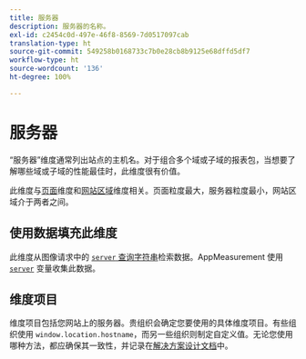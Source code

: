 ```yaml
---
title: 服务器
description: 服务器的名称。
exl-id: c2454c0d-497e-46f8-8569-7d0517097cab
translation-type: ht
source-git-commit: 549258b0168733c7b0e28cb8b9125e68dffd5df7
workflow-type: ht
source-wordcount: '136'
ht-degree: 100%

---
```


# 服务器

“服务器”维度通常列出站点的主机名。对于组合多个域或子域的报表包，当想要了解哪些域或子域的性能最佳时，此维度很有价值。

此维度与[页面](page.md)维度和[网站区域](site-section.md)维度相关。页面粒度最大，服务器粒度最小，网站区域介于两者之间。

## 使用数据填充此维度

此维度从图像请求中的 [`server` 查询字符串](/help/implement/validate/query-parameters.md)检索数据。AppMeasurement 使用 [`server`](/help/implement/vars/page-vars/server.md) 变量收集此数据。

## 维度项目

维度项目包括您网站上的服务器。贵组织会确定您要使用的具体维度项目。有些组织使用 `window.location.hostname`，而另一些组织则制定自定义值。无论您使用哪种方法，都应确保其一致性，并记录在[解决方案设计文档](/help/implement/prepare/solution-design.md)中。
